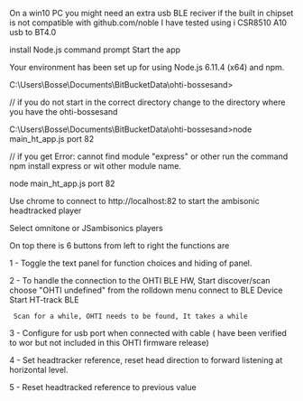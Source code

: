 On a win10 PC you might need an extra usb BLE reciver if the built in chipset is not compatible with github.com/noble
I have tested using i CSR8510 A10 usb to BT4.0

install Node.js command prompt
Start the app

Your environment has been set up for using Node.js 6.11.4 (x64) and npm.

C:\Users\Bosse\Documents\BitBucketData\ohti-bossesand>

// if you do not start in the correct directory change to the directory where you have the ohti-bossesand

C:\Users\Bosse\Documents\BitBucketData\ohti-bossesand>node main_ht_app.js port 82

// if you get Error: cannot find module "express" or other run the command npm install express or wit other module name.

node main_ht_app.js port 82

Use chrome to connect to http://localhost:82 to start the ambisonic headtracked player

Select omnitone or JSambisonics players

On top there is 6 buttons from left to right the functions are

1 - Toggle the text panel for function choices and hiding of panel.

2 - To handle the connection to the OHTI BLE HW,
Start discover/scan
choose "OHTI undefined" from the rolldown menu
connect to BLE Device
Start HT-track BLE

     Scan for a while, OHTI needs to be found, It takes a while

3 - Configure for usb port when connected with cable ( have been verified to wor but not included in this OHTI firmware release)

4 - Set headtracker reference, reset head direction to forward listening at horizontal level.

5 - Reset headtracked reference to previous value
